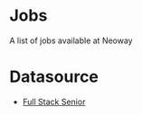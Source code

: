 # Jobs

A list of jobs available at Neoway

# Datasource

* [Full Stack Senior](datasource/full-stack-senior.md)
